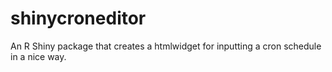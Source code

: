 # shinycroneditor
An R Shiny package that creates a htmlwidget for inputting a cron schedule in a nice way.
